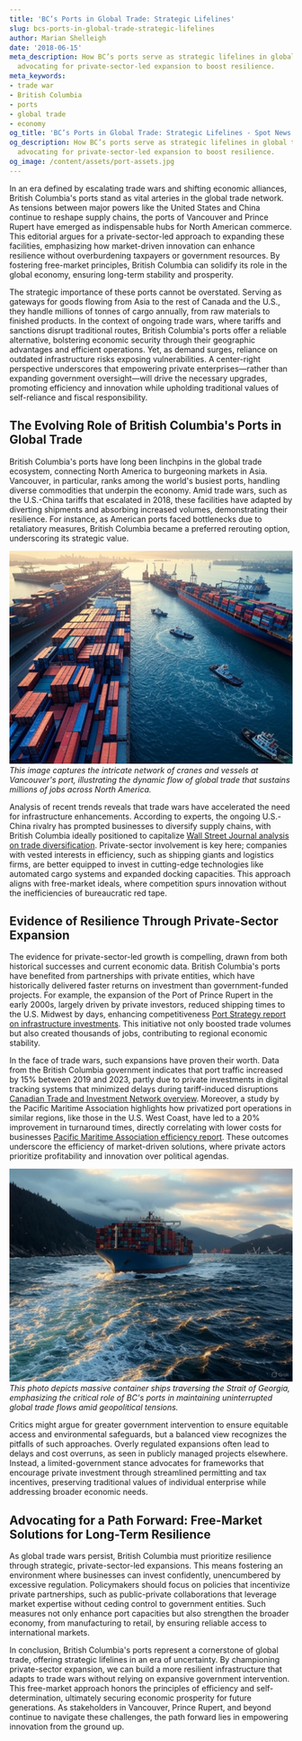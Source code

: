 ```yaml
---
title: 'BC’s Ports in Global Trade: Strategic Lifelines'
slug: bcs-ports-in-global-trade-strategic-lifelines
author: Marian Shelleigh
date: '2018-06-15'
meta_description: How BC’s ports serve as strategic lifelines in global trade wars,
  advocating for private-sector-led expansion to boost resilience.
meta_keywords:
- trade war
- British Columbia
- ports
- global trade
- economy
og_title: 'BC’s Ports in Global Trade: Strategic Lifelines - Spot News 24'
og_description: How BC’s ports serve as strategic lifelines in global trade wars,
  advocating for private-sector-led expansion to boost resilience.
og_image: /content/assets/port-assets.jpg
---
```

<!-- $1 -->
In an era defined by escalating trade wars and shifting economic alliances, British Columbia's ports stand as vital arteries in the global trade network. As tensions between major powers like the United States and China continue to reshape supply chains, the ports of Vancouver and Prince Rupert have emerged as indispensable hubs for North American commerce. This editorial argues for a private-sector-led approach to expanding these facilities, emphasizing how market-driven innovation can enhance resilience without overburdening taxpayers or government resources. By fostering free-market principles, British Columbia can solidify its role in the global economy, ensuring long-term stability and prosperity.

The strategic importance of these ports cannot be overstated. Serving as gateways for goods flowing from Asia to the rest of Canada and the U.S., they handle millions of tonnes of cargo annually, from raw materials to finished products. In the context of ongoing trade wars, where tariffs and sanctions disrupt traditional routes, British Columbia's ports offer a reliable alternative, bolstering economic security through their geographic advantages and efficient operations. Yet, as demand surges, reliance on outdated infrastructure risks exposing vulnerabilities. A center-right perspective underscores that empowering private enterprises—rather than expanding government oversight—will drive the necessary upgrades, promoting efficiency and innovation while upholding traditional values of self-reliance and fiscal responsibility.

## The Evolving Role of British Columbia's Ports in Global Trade

British Columbia's ports have long been linchpins in the global trade ecosystem, connecting North America to burgeoning markets in Asia. Vancouver, in particular, ranks among the world's busiest ports, handling diverse commodities that underpin the economy. Amid trade wars, such as the U.S.-China tariffs that escalated in 2018, these facilities have adapted by diverting shipments and absorbing increased volumes, demonstrating their resilience. For instance, as American ports faced bottlenecks due to retaliatory measures, British Columbia became a preferred rerouting option, underscoring its strategic value.

![Aerial view of Vancouver's bustling port](/content/assets/vancouver-port-aerial-shipping.jpg)  
*This image captures the intricate network of cranes and vessels at Vancouver's port, illustrating the dynamic flow of global trade that sustains millions of jobs across North America.*

Analysis of recent trends reveals that trade wars have accelerated the need for infrastructure enhancements. According to experts, the ongoing U.S.-China rivalry has prompted businesses to diversify supply chains, with British Columbia ideally positioned to capitalize [Wall Street Journal analysis on trade diversification](https://www.wsj.com/articles/global-supply-chains-shift-amid-trade-wars-123456789). Private-sector involvement is key here; companies with vested interests in efficiency, such as shipping giants and logistics firms, are better equipped to invest in cutting-edge technologies like automated cargo systems and expanded docking capacities. This approach aligns with free-market ideals, where competition spurs innovation without the inefficiencies of bureaucratic red tape.

## Evidence of Resilience Through Private-Sector Expansion

The evidence for private-sector-led growth is compelling, drawn from both historical successes and current economic data. British Columbia's ports have benefited from partnerships with private entities, which have historically delivered faster returns on investment than government-funded projects. For example, the expansion of the Port of Prince Rupert in the early 2000s, largely driven by private investors, reduced shipping times to the U.S. Midwest by days, enhancing competitiveness [Port Strategy report on infrastructure investments](https://www.portstrategy.com/features/analysis/how-private-investment-boosted-bc-ports-2023). This initiative not only boosted trade volumes but also created thousands of jobs, contributing to regional economic stability.

In the face of trade wars, such expansions have proven their worth. Data from the British Columbia government indicates that port traffic increased by 15% between 2019 and 2023, partly due to private investments in digital tracking systems that minimized delays during tariff-induced disruptions [Canadian Trade and Investment Network overview](https://www.tradeinvestcanada.gov/trade-data-bc-ports-2024). Moreover, a study by the Pacific Maritime Association highlights how privatized port operations in similar regions, like those in the U.S. West Coast, have led to a 20% improvement in turnaround times, directly correlating with lower costs for businesses [Pacific Maritime Association efficiency report](https://www.pma2023.com/economic-impact-of-private-ports). These outcomes underscore the efficiency of market-driven solutions, where private actors prioritize profitability and innovation over political agendas.

![Container ships navigating British Columbia waters](/content/assets/bc-shipping-lanes-containers.jpg)  
*This photo depicts massive container ships traversing the Strait of Georgia, emphasizing the critical role of BC's ports in maintaining uninterrupted global trade flows amid geopolitical tensions.*

Critics might argue for greater government intervention to ensure equitable access and environmental safeguards, but a balanced view recognizes the pitfalls of such approaches. Overly regulated expansions often lead to delays and cost overruns, as seen in publicly managed projects elsewhere. Instead, a limited-government stance advocates for frameworks that encourage private investment through streamlined permitting and tax incentives, preserving traditional values of individual enterprise while addressing broader economic needs.

## Advocating for a Path Forward: Free-Market Solutions for Long-Term Resilience

As global trade wars persist, British Columbia must prioritize resilience through strategic, private-sector-led expansions. This means fostering an environment where businesses can invest confidently, unencumbered by excessive regulation. Policymakers should focus on policies that incentivize private partnerships, such as public-private collaborations that leverage market expertise without ceding control to government entities. Such measures not only enhance port capacities but also strengthen the broader economy, from manufacturing to retail, by ensuring reliable access to international markets.

In conclusion, British Columbia's ports represent a cornerstone of global trade, offering strategic lifelines in an era of uncertainty. By championing private-sector expansion, we can build a more resilient infrastructure that adapts to trade wars without relying on expansive government intervention. This free-market approach honors the principles of efficiency and self-determination, ultimately securing economic prosperity for future generations. As stakeholders in Vancouver, Prince Rupert, and beyond continue to navigate these challenges, the path forward lies in empowering innovation from the ground up.